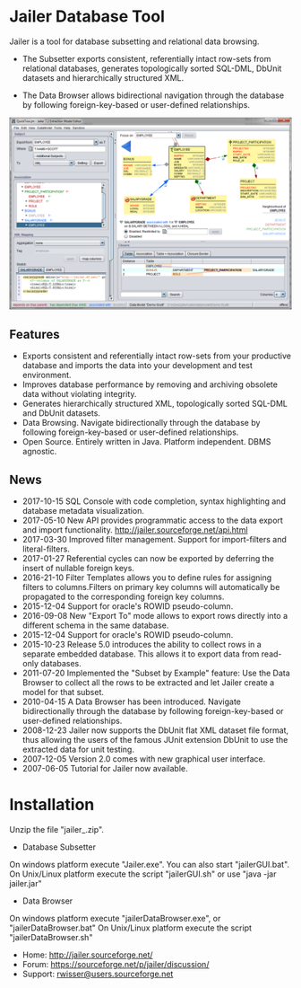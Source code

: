 # Jailer Database Tool

Jailer is a tool for database subsetting and relational data browsing. 

 - The Subsetter exports consistent, referentially intact row-sets from relational databases,
   generates topologically sorted SQL-DML, DbUnit datasets and hierarchically structured XML.

 - The Data Browser allows bidirectional navigation through the database 
   by following foreign-key-based or user-defined relationships.


<img src="/docs/screenshot.png" width="850" />

## Features

 - Exports consistent and referentially intact row-sets from your productive database
   and imports the data into your development and test environment.
 - Improves database performance by removing and archiving obsolete data without violating integrity.
 - Generates hierarchically structured XML, topologically sorted SQL-DML and DbUnit datasets.
 - Data Browsing. Navigate bidirectionally through the database by following foreign-key-based or user-defined relationships.
 - Open Source. Entirely written in Java. Platform independent. DBMS agnostic.

## News

 - 2017-10-15   SQL Console with code completion, syntax highlighting and database metadata visualization.
 - 2017-05-10   New API provides programmatic access to the data export and import functionality. http://jailer.sourceforge.net/api.html
 - 2017-03-30 	Improved filter management. Support for import-filters and literal-filters.
 - 2017-01-27 	Referential cycles can now be exported by deferring the insert of nullable foreign keys.
 - 2016-21-10 	Filter Templates allows you to define rules for assigning filters to columns.Filters on primary key columns will automatically be propagated to the corresponding foreign key columns.
 - 2015-12-04 	Support for oracle's ROWID pseudo-column.
 - 2016-09-08 	New "Export To" mode allows to export rows directly into a different schema in the same database.
 - 2015-12-04 	Support for oracle's ROWID pseudo-column.
 - 2015-10-23 	Release 5.0 introduces the ability to collect rows in a separate embedded database. This allows it to export data from read-only databases.
 - 2011-07-20 	Implemented the "Subset by Example" feature: Use the Data Browser to collect all the rows to be extracted and let Jailer create a model for that subset.
 - 2010-04-15 	A Data Browser has been introduced. Navigate bidirectionally through the database by following foreign-key-based or user-defined relationships.
 - 2008-12-23 	Jailer now supports the DbUnit flat XML dataset file format, thus allowing the users of the famous JUnit extension DbUnit to use the extracted data for unit testing.
 - 2007-12-05 	Version 2.0 comes with new graphical user interface.
 - 2007-06-05 	Tutorial for Jailer now available.


# Installation

Unzip the file "jailer_<N>.zip".

- Database Subsetter

On windows platform execute "Jailer.exe". You can also start "jailerGUI.bat".
On Unix/Linux platform execute the script "jailerGUI.sh" or use "java -jar jailer.jar"


- Data Browser

On windows platform execute "jailerDataBrowser.exe", or "jailerDataBrowser.bat"
On Unix/Linux platform execute the script "jailerDataBrowser.sh"




- Home:    http://jailer.sourceforge.net/
- Forum:   https://sourceforge.net/p/jailer/discussion/
- Support: rwisser@users.sourceforge.net
